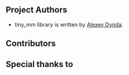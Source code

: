 ## Project Authors

* tiny_mm library is written by [Alexey Dynda](https://github.com/lexus2k).

## Contributors


## Special thanks to

